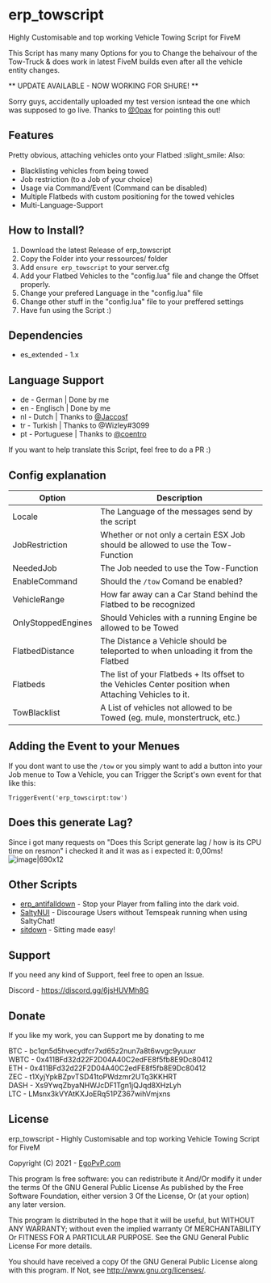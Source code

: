 # erp_towscript
Highly Customisable and top working Vehicle Towing Script for FiveM

This Script has many many Options for you to Change the behaivour of the Tow-Truck & does work in latest FiveM builds even after all the vehicle entity changes.


** UPDATE AVAILABLE - NOW WORKING FOR SHURE! ** 

Sorry guys, accidentally uploaded my test version isntead the one which was supposed to go live.
Thanks to [@0pax](https://github.com/0pax) for pointing this out!


## Features

Pretty obvious, attaching vehicles onto your Flatbed :slight_smile: 
 Also:

- Blacklisting vehicles from being towed
- Job restriction (to a Job of your choice)
- Usage via Command/Event (Command can be disabled)
- Multiple Flatbeds with custom positioning for the towed vehicles
- Multi-Language-Support 

## How to Install?
1. Download the latest Release of erp_towscript
2. Copy the Folder into your ressources/ folder
3. Add `ensure erp_towscript` to your server.cfg
4. Add your Flatbed Vehicles to the "config.lua" file and change the Offset properly. 
5. Change your prefered Language in the "config.lua" file
6. Change other stuff in the "config.lua" file to your preffered settings
7. Have fun using the Script :) 

## Dependencies

* es_extended - 1.x

## Language Support
 - de - German | Done by me 
 - en - Englisch | Done by me 
 - nl - Dutch | Thanks to [@Jaccosf](https://github.com/Jaccosf)
 - tr - Turkish | Thanks to @Wizley#3099
 - pt - Portuguese | Thanks to [@coentro](https://github.com/coentro)

If you want to help translate this Script, feel free to do a PR :)

## Config explanation
Option | Description
------------- | -------------
Locale | The Language of the messages send by the script
JobRestriction | Whether or not only a certain ESX Job should be allowed to use the Tow-Function 
NeededJob | The Job needed to use the Tow-Function 
EnableCommand | Should the `/tow` Comand be enabled?
VehicleRange  | How far away can a Car Stand behind the Flatbed to be recognized
OnlyStoppedEngines | Should Vehicles with a running Engine be allowed to be Towed
FlatbedDistance | The Distance a Vehicle should be teleported to when unloading it from the Flatbed
Flatbeds | The list of your Flatbeds + Its offset to the Vehicles Center position when Attaching Vehicles to it.
TowBlacklist | A List of vehicles not allowed to be Towed (eg. mule, monstertruck, etc.)

## Adding the Event to your Menues 
If you dont want to use the `/tow` or you simply want to add a button into your Job menue to Tow a Vehicle, you can Trigger the Script's own event for that like this:

`TriggerEvent('erp_towscirpt:tow')`

## Does this generate Lag?
Since i got many requests on "Does this Script generate lag / how is its CPU time on resmon" 
i checked it and it was as i expected it: 0,00ms!
![image|690x12](https://forum.cfx.re/uploads/default/original/4X/a/4/2/a425a7a66c017cb456e93db9b2e145e0f9d4bc47.png)

## Other Scripts

- [erp_antifalldown](https://github.com/EgoPvP/erp_antifalldown) - Stop your Player from falling into the dark void.
- [SaltyNUI](https://github.com/EgoPvP/SaltyNUI) - Discourage Users without Temspeak running when using SaltyChat!
- [sitdown](https://github.com/EgoPvP/sitdown) - Sitting made easy!

## Support
If you need any kind of Support, feel free to open an Issue.

Discord - https://discord.gg/6jsHUVMh8G


## Donate
If you like my work, you can Support me by donating to me

BTC - bc1qn5d5hvecydfcr7xd65z2nun7a8t6wvgc9yuuxr <br>
WBTC - 0x411BFd32d22F2D04A40C2edFE8f5fb8E9Dc80412 <br>
ETH - 0x411BFd32d22F2D04A40C2edFE8f5fb8E9Dc80412 <br>
ZEC - t1XyjYpkBZpvTSD41toPWdzmr2UTq3KKHRT <br>
DASH - Xs9YwqZbyaNHWJcDF1Tgn1jQJqd8XHzLyh <br>
LTC - LMsnx3kVYAtKXJoERq51PZ367wihVmjxns <br>

## License

erp_towscript - Highly Customisable and top working Vehicle Towing Script for FiveM

Copyright (C) 2021 - [EgoPvP.com](https://egopvp.com)

This program Is free software: you can redistribute it And/Or modify it under the terms Of the GNU General Public License As published by the Free Software Foundation, either version 3 Of the License, Or (at your option) any later version.

This program Is distributed In the hope that it will be useful, but WITHOUT ANY WARRANTY; without even the implied warranty Of MERCHANTABILITY Or FITNESS FOR A PARTICULAR PURPOSE. See the GNU General Public License For more details.

You should have received a copy Of the GNU General Public License along with this program. If Not, see http://www.gnu.org/licenses/.
